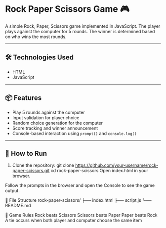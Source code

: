 # Rock Paper Scissors Game 🎮

A simple Rock, Paper, Scissors game implemented in JavaScript. The player plays against the computer for 5 rounds. The winner is determined based on who wins the most rounds.

---

## 🛠️ Technologies Used

- HTML
- JavaScript

---

## 📦 Features

- Play 5 rounds against the computer
- Input validation for player choice
- Random choice generation for the computer
- Score tracking and winner announcement
- Console-based interaction using `prompt()` and `console.log()`

---

## 🚀 How to Run

1. Clone the repository:
   git clone https://github.com/your-username/rock-paper-scissors.git
   cd rock-paper-scissors
Open index.html in your browser.

Follow the prompts in the browser and open the Console to see the game output.

📁 File Structure
rock-paper-scissors/
├── index.html
├── script.js
└── README.md

🎯 Game Rules
Rock beats Scissors
Scissors beats Paper
Paper beats Rock
A tie occurs when both player and computer choose the same item
